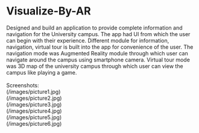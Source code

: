 # Visualize-By-AR
Designed and build an application to provide complete information and navigation for the University campus. The app had UI from which the user can begin with their experience. Different module for information, navigation, virtual tour is built into the app for convenience of the user. The navigation mode was Augmented Reality module through which user can navigate around the campus using smartphone camera. Virtual tour mode was 3D map of the university campus through which user can view the campus like playing a game.
\
\
Screenshots:
\
(/images/picture1.jpg)
\
(/images/picture2.jpg)
\
(/images/picture3.jpg)
\
(/images/picture4.jpg)
\
(/images/picture5.jpg)
\
(/images/picture6.jpg)

